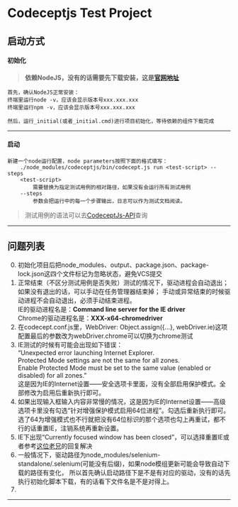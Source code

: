 # Codeceptjs Test Project

## 启动方式

#### 初始化
>**依赖NodeJS，没有的话需要先下载安装，这是[官网地址][2]**
```
首先，确认NodeJS正常安装：
终端里运行node -v，应该会显示版本号xxx.xxx.xxx
终端里运行npm -v，应该会显示版本号xxx.xxx.xxx
```

```
然后，运行_initial(或者_initial.cmd)进行项目初始化，等待依赖的组件下载完成
```
-----------------------------
#### 启动
```
新建一个node运行配置，node parameters按照下面的格式填写：
    ./node_modules/codeceptjs/bin/codecept.js run <test-script> --steps
    <test-script>  
        需要替换为指定测试用例的相对路径，如果没有会运行所有测试用例   
    --steps   
        参数会把运行中的每一个步骤输出，日志可以作为测试文档阅读。 
```
>测试用例的语法可以去[CodeceptJs-API][1]查询
-----------------------------

## 问题列表
0. 初始化项目后把node_modules、output、package.json、package-lock.json这四个文件标记为忽略状态，避免VCS提交
1. 正常结束（不区分测试用例是否失败）测试的情况下，驱动进程会自动退出；如果没有退出的话，可以手动在任务管理器结束掉；
    手动或异常结束的时候驱动进程不会自动退出，必须手动结束进程。<br/>
    IE的驱动进程名是：**Command line server for the IE driver<br/>**
    Chrome的驱动进程名是：**XXX-x64-chromedriver**
2. 在codecept.conf.js里，WebDriver: Object.assign({...}, webDriver.ie)这项配置最后的参数改为webDriver.chrome可以切换为chrome测试
3. IE测试的时候有可能会出现如下错误：<br/>
    “Unexpected error launching Internet Explorer.<br/>
    Protected Mode settings are not the same for all zones.<br/>
    Enable Protected Mode must be set to the same value (enabled or disabled) for all zones.”<br/>
    这是因为IE的Internet设置——安全选项卡里面，没有全部启用保护模式。全部修改为启用后重新执行即可。
4. 如果出现输入框输入内容非常慢的情况，这是因为IE的Internet设置——高级选项卡里没有勾选“针对增强保护模式启用64位进程”。勾选后重新执行即可。
    选了64为增强模式也不行就把没有64位标识的那个选项也勾上再重试，都不行的话重置IE，注销系统再重新设置。
5. IE下出现“Currently focused window has been closed”，可以选择重置IE或者参考[这位老兄][3]的回复解决
6. 一般情况下，驱动路径为node_modules/selenium-standalone/.selenium(可能没有后缀)，如果node模组更新可能会导致自动下载的路径有变化，
    所以首先确认启动路径下是不是有对应的驱动，没有的话先执行初始化脚本下载，有的话看下文件名是不是对得上。
7.
-----------------------------

[1]: https://codecept.io/helpers/WebDriver
[2]: https://nodejs.org/
[3]: https://stackoverflow.com/questions/47388733/selenium-org-openqa-selenium-nosuchwindowexception-currently-focused-window-ha
